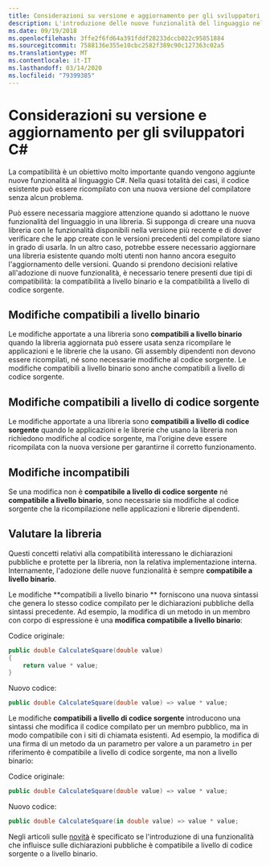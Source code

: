 ```yaml
---
title: Considerazioni su versione e aggiornamento per gli sviluppatori C#
description: L'introduzione delle nuove funzionalità del linguaggio nella libreria può influire sul codice che la usa.
ms.date: 09/19/2018
ms.openlocfilehash: 3ffe2f6fd64a391fddf28233dccb022c95851884
ms.sourcegitcommit: 7588136e355e10cbc2582f389c90c127363c02a5
ms.translationtype: MT
ms.contentlocale: it-IT
ms.lasthandoff: 03/14/2020
ms.locfileid: "79399385"
---
```

# <a name="version-and-update-considerations-for-c-developers"></a>Considerazioni su versione e aggiornamento per gli sviluppatori C#

La compatibilità è un obiettivo molto importante quando vengono aggiunte nuove funzionalità al linguaggio C#. Nella quasi totalità dei casi, il codice esistente può essere ricompilato con una nuova versione del compilatore senza alcun problema.

Può essere necessaria maggiore attenzione quando si adottano le nuove funzionalità del linguaggio in una libreria. Si supponga di creare una nuova libreria con le funzionalità disponibili nella versione più recente e di dover verificare che le app create con le versioni precedenti del compilatore siano in grado di usarla. In un altro caso, potrebbe essere necessario aggiornare una libreria esistente quando molti utenti non hanno ancora eseguito l'aggiornamento delle versioni. Quando si prendono decisioni relative all'adozione di nuove funzionalità, è necessario tenere presenti due tipi di compatibilità: la compatibilità a livello binario e la compatibilità a livello di codice sorgente.

## <a name="binary-compatible-changes"></a>Modifiche compatibili a livello binario

Le modifiche apportate a una libreria sono **compatibili a livello binario** quando la libreria aggiornata può essere usata senza ricompilare le applicazioni e le librerie che la usano. Gli assembly dipendenti non devono essere ricompilati, né sono necessarie modifiche al codice sorgente. Le modifiche compatibili a livello binario sono anche compatibili a livello di codice sorgente.

## <a name="source-compatible-changes"></a>Modifiche compatibili a livello di codice sorgente

Le modifiche apportate a una libreria sono **compatibili a livello di codice sorgente** quando le applicazioni e le librerie che usano la libreria non richiedono modifiche al codice sorgente, ma l'origine deve essere ricompilata con la nuova versione per garantirne il corretto funzionamento.

## <a name="incompatible-changes"></a>Modifiche incompatibili

Se una modifica non è **compatibile a livello di codice sorgente** né **compatibile a livello binario**, sono necessarie sia modifiche al codice sorgente che la ricompilazione nelle applicazioni e librerie dipendenti.

## <a name="evaluate-your-library"></a>Valutare la libreria

Questi concetti relativi alla compatibilità interessano le dichiarazioni pubbliche e protette per la libreria, non la relativa implementazione interna. Internamente, l'adozione delle nuove funzionalità è sempre **compatibile a livello binario**.  

Le modifiche **compatibili a livello binario ** forniscono una nuova sintassi che genera lo stesso codice compilato per le dichiarazioni pubbliche della sintassi precedente. Ad esempio, la modifica di un metodo in un membro con corpo di espressione è una **modifica compatibile a livello binario**:

Codice originale:

```csharp
public double CalculateSquare(double value)
{
    return value * value;
}
```

Nuovo codice:

```csharp
public double CalculateSquare(double value) => value * value;
```

Le modifiche **compatibili a livello di codice sorgente** introducono una sintassi che modifica il codice compilato per un membro pubblico, ma in modo compatibile con i siti di chiamata esistenti. Ad esempio, la modifica di una firma di un metodo da un parametro per valore a un parametro `in` per riferimento è compatibile a livello di codice sorgente, ma non a livello binario:

Codice originale:

```csharp
public double CalculateSquare(double value) => value * value;
```

Nuovo codice:

```csharp
public double CalculateSquare(in double value) => value * value;
```

Negli articoli sulle [novità](index.md) è specificato se l'introduzione di una funzionalità che influisce sulle dichiarazioni pubbliche è compatibile a livello di codice sorgente o a livello binario.
